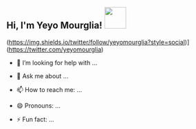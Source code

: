 <h2> Hi, I'm Yeyo Mourglia! <img src="https://media.giphy.com/media/mGcNjsfWAjY5AEZNw6/giphy.gif" width="50"></h2>

(https://img.shields.io/twitter/follow/yeyomourglia?style=social)](https://twitter.com/yeyomourglia)

<!--
**jmourglia/jmourglia** is a ✨ _special_ ✨ repository because its `README.md` (this file) appears on your GitHub profile.

Here are some ideas to get you started:

- 🔭 I’m currently working on ...
- 🌱 I’m currently learning ...
- 👯 I’m looking to collaborate on ...
-->
- 🤔 I’m looking for help with ...

- 💬 Ask me about ...
- 📫 How to reach me: ...
- 😄 Pronouns: ...
- ⚡ Fun fact: ...

